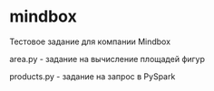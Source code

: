# mindbox
Тестовое задание для компании Mindbox

area.py - задание на вычисление площадей фигур

products.py - задание на запрос в PySpark
